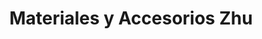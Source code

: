 ---
title: "Materiales y Accesorios Zhu"
url: /la-concepcion/materiales-y-accesorios-zhu/
shop: Eisenwaren
---
